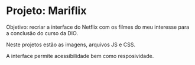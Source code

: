 # **Projeto**: Mariflix

Objetivo: recriar a interface do Netflix com os filmes do meu interesse para a conclusão do curso da DIO.

Neste projetos estão as imagens, arquivos JS e CSS.

A interface permite acessibilidade bem como resposividade.


